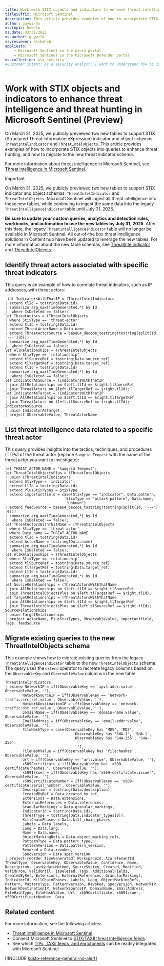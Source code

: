 ```yaml
---
title: Work with STIX objects and indicators to enhance threat intelligence and threat hunting in Microsoft Sentinel (Preview)
titleSuffix: Microsoft Sentinel
description: This article provides examples of how to incorporate STIX objects into queries to enhance threat hunting.
author: guywi-ms
ms.topic: how-to
ms.date: 03/31/2025
ms.author: guywild
ms.reviewer: alsheheb
appliesto:
    - Microsoft Sentinel in the Azure portal
    - Microsoft Sentinel in the Microsoft Defender portal
ms.collection: usx-security
#Customer intent: As a security analyst, I want to understand how to incorporate STIX objects into queries to enhance threat hunting.
---
```


# Work with STIX objects and indicators to enhance threat intelligence and threat hunting in Microsoft Sentinel (Preview)

On March 31, 2025, we publicly previewed two new tables to support STIX (Structured Threat Information eXpression) indicator and object schemas: `ThreatIntelIndicator` and `ThreatIntelObjects`. This article provides examples of how to incorporate STIX objects into queries to enhance threat hunting, and how to migrate to the new threat indicator schema.

For more information about threat intelligence in Microsoft Sentinel, see [Threat intelligence in Microsoft Sentinel](understand-threat-intelligence.md).

>[!IMPORTANT]
> On March 31, 2025, we publicly previewed two new tables to support STIX indicator and object schemas: `ThreatIntelIndicator` and `ThreatIntelObjects`. Microsoft Sentinel will ingest all threat intelligence into these new tables, while continuing to ingest the same data into the legacy `ThreatIntelligenceIndicator` table until July 31, 2025. 
>
> **Be sure to update your custom queries, analytics and detection rules, workbooks, and automation to use the new tables by July 31, 2025.** After this date, the legacy `ThreatIntelligenceIndicator` table will no longer be available in Microsoft Sentinel. All out-of-the box threat intelligence solutions in Content hub have been updated to leverage the new tables. For more information about the new table schemas, see [ThreatIntelIndicator](/azure/azure-monitor/reference/tables/threatintelligenceindicator) and [ThreatIntelObjects](/azure/azure-monitor/reference/tables/threatintelobjects).

## Identify threat actors associated with specific threat indicators

This query is an example of how to correlate threat indicators, such as IP addresses, with threat actors:

```Kusto
 let IndicatorsWithThatIP = (ThreatIntelIndicators
| extend tlId = tostring(Data.id)
| summarize arg_max(TimeGenerated,*) by Id
|  where IsDeleted == false);
let ThreatActors = (ThreatIntelObjects
| where StixType == 'threat-actor'
| extend tlId = tostring(Data.id)
| extend ThreatActorName = Data.name
| extend ThreatActorSource = base64_decode_tostring(tostring(split(Id, '---')[0]))
| summarize arg_max(TimeGenerated,*) by Id
|  where IsDeleted == false);
let AllRelationships = (ThreatIntelObjects
| where StixType == 'relationship'
| extend tlSourceRef = tostring(Data.source_ref)
| extend tlTargetRef = tostring(Data.target_ref)
| extend tlId = tostring(Data.id)
| summarize arg_max(TimeGenerated,*) by Id
|  where IsDeleted == false);
let IndicatorAsSource = (IndicatorsWithThatIP
| join AllRelationships on $left.tlId == $right.tlSourceRef
| join ThreatActors on $left.tlTargetRef == $right.tlId);
let IndicatorAsTarget = (IndicatorsWithThatIP
| join AllRelationships on $left.tlId == $right.tlTargetRef
| join ThreatActors on $left.tlSourceRef == $right.tlId);
IndicatorAsSource
| union IndicatorAsTarget
| project ObservableValue, ThreatActorName
```


## List threat intelligence data related to a specific threat actor 

This query provides insights into the tactics, techniques, and procedures (TTPs) of the threat actor (replace `Sangria Tempest` with the name of the threat actor you want to investigate):

```Kusto
let THREAT_ACTOR_NAME = 'Sangria Tempest';
let ThreatIntelObjectsPlus = (ThreatIntelObjects
| union (ThreatIntelIndicators
| extend StixType = 'indicator')
| extend tlId = tostring(Data.id)
| extend PlusStixTypes = StixType
| extend importantfield = case(StixType == "indicator", Data.pattern,
                            StixType == "attack-pattern", Data.name,
                            "Unkown")
| extend feedSource = base64_decode_tostring(tostring(split(Id, '---')[0]))
| summarize arg_max(TimeGenerated,*) by Id
|  where IsDeleted == false);
let ThreatActorsWithThatName = (ThreatIntelObjects
| where StixType == 'threat-actor'
| where Data.name == THREAT_ACTOR_NAME
| extend tlId = tostring(Data.id)
| extend ActorName = tostring(Data.name)
| summarize arg_max(TimeGenerated,*) by Id
|  where IsDeleted == false);
let AllRelationships = (ThreatIntelObjects
| where StixType == 'relationship'
| extend tlSourceRef = tostring(Data.source_ref)
| extend tlTargetRef = tostring(Data.target_ref)
| extend tlId = tostring(Data.id)
| summarize arg_max(TimeGenerated,*) by Id
|  where IsDeleted == false);
let SourceRelationships = (ThreatActorsWithThatName
| join AllRelationships on $left.tlId == $right.tlSourceRef
| join ThreatIntelObjectsPlus on $left.tlTargetRef == $right.tlId);
let TargetRelationships = (ThreatActorsWithThatName
| join AllRelationships on $left.tlId == $right.tlTargetRef
| join ThreatIntelObjectsPlus on $left.tlSourceRef == $right.tlId);
SourceRelationships
| union TargetRelationships
| project ActorName, PlusStixTypes, ObservableValue, importantfield, Tags, feedSource
 ```

## Migrate existing queries to the new ThreatIntelObjects schema

This example shows how to migrate existing queries from the legacy `ThreatIntelligenceIndicator` table to the new `ThreatIntelObjects` schema. The query uses the `extend` operator to recreate legacy columns based on the `ObservableKey` and `ObservableValue` columns in the new table. 

```Kusto
ThreatIntelIndicators
| extend NetworkIP = iff(ObservableKey == 'ipv4-addr:value', ObservableValue, ''),
        NetworkSourceIP = iff(ObservableKey == 'network-traffic:src_ref.value', ObservableValue, ''),
        NetworkDestinationIP = iff(ObservableKey == 'network-traffic:dst_ref.value', ObservableValue, ''),
        DomainName = iff(ObservableKey == 'domain-name:value', ObservableValue, ''),
        EmailAddress = iff(ObservableKey == 'email-addr:value', ObservableValue, ''),
        FileHashType = case(ObservableKey has 'MD5', 'MD5',
                                ObservableKey has 'SHA-1', 'SHA-1',
                                ObservableKey has 'SHA-256', 'SHA-256',
                                ''),
        FileHashValue = iff(ObservableKey has 'file:hashes', ObservableValue, ''),
        Url = iff(ObservableKey == 'url:value', ObservableValue, ''),
        x509Certificate = iff(ObservableKey has 'x509-certificate:hashes.', ObservableValue, ''),
        x509Issuer = iff(ObservableKey has 'x509-certificate:issuer', ObservableValue, ''),
        x509CertificateNumber = iff(ObservableKey == 'x509-certificate:serial_number', ObservableValue, ''),        
        Description = tostring(Data.description),
        CreatedByRef = Data.created_by_ref,
        Extensions = Data.extensions,
        ExternalReferences = Data.references,
        GranularMarkings = Data.granular_markings,
        IndicatorId = tostring(Data.id),
        ThreatType = tostring(Data.indicator_types[0]),
        KillChainPhases = Data.kill_chain_phases,
        Labels = Data.labels,
        Lang = Data.lang,
        Name = Data.name,
        ObjectMarkingRefs = Data.object_marking_refs,
        PatternType = Data.pattern_type,
        PatternVersion = Data.pattern_version,
        Revoked = Data.revoked,
        SpecVersion = Data.spec_version
| project-reorder TimeGenerated, WorkspaceId, AzureTenantId, ThreatType, ObservableKey, ObservableValue, Confidence, Name, Description, LastUpdateMethod, SourceSystem, Created, Modified, ValidFrom, ValidUntil, IsDeleted, Tags, AdditionalFields, CreatedByRef, Extensions, ExternalReferences, GranularMarkings, IndicatorId, KillChainPhases, Labels, Lang, ObjectMarkingRefs, Pattern, PatternType, PatternVersion, Revoked, SpecVersion, NetworkIP, NetworkDestinationIP, NetworkSourceIP, DomainName, EmailAddress, FileHashType, FileHashValue, Url, x509Certificate, x509Issuer, x509CertificateNumber, Data
```

## Related content

For more information, see the following articles:

- [Threat intelligence in Microsoft Sentinel](understand-threat-intelligence.md).
- Connect Microsoft Sentinel to [STIX/TAXII threat intelligence feeds](./connect-threat-intelligence-taxii.md).
- See which [TIPs, TAXII feeds, and enrichments](threat-intelligence-integration.md) can be readily integrated with Microsoft Sentinel.

[!INCLUDE [kusto-reference-general-no-alert](includes/kusto-reference-general-no-alert.md)]

